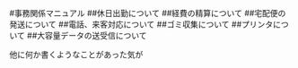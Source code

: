 #事務関係マニュアル
##休日出勤について
##経費の精算について
##宅配便の発送について
##電話、来客対応について
##ゴミ収集について
##プリンタについて
##大容量データの送受信について

他に何か書くようなことがあった気が